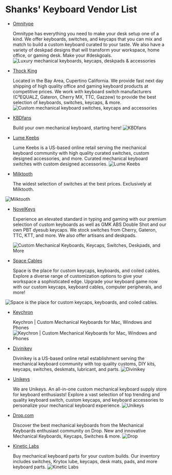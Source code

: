 # Shanks' Keyboard Vendor List

- [Omnitype](https://omnitype.com/)

   Omnitype has everything you need to make your desk setup one of a kind. We offer keyboards, switches, and keycaps that you can mix and match to build a custom keyboard curated to your taste. We also have a variety of deskpad designs that will transform your workspace, home office, or gaming desk. Make your #deskgoals.
 ![Luxury mechanical keyboards, keycaps, deskpads & accessories](https://images-ext-1.discordapp.net/external/qlpCm04F6BgxlrivJAG0kBN78bQ53tWihCBGu7ME2-U/%3Fv%3D1686884217/https/omnitype.com/cdn/shop/files/SocialShare.png?format=webp&quality=lossless&width=800&height=418)

- [Thock King](https://www.thockking.com/)
  
  Located in the Bay Area, Cupertino California. We provide fast next day shipping of high quality office and gaming keyboard products at competitive prices. We work with keyboard switch manufacturers (C³EQUALZ, Gateron, Cherry MX, TTC, Gazzew) to provide the best selection of keyboards, switches, keycaps, & more.
 ![Custom mechanical keyboard switches, keycaps and accessories](https://images-ext-1.discordapp.net/external/ukXzvDfCpI5M1Cm6-ZUdGRFci17FgFgSVqiLT1nqv_s/%3Fv%3D1635832705/https/www.thockking.com/cdn/shop/files/O1CN012RdpQg1wGHtnscEmx__51786280_d85a5b60-5af5-4c02-b2c1-08365e8156b3_1200x1200.jpg?format=webp&width=800&height=500)

- [KBDfans](https://kbdfans.com/)
  
  Build your own mechanical keyboard, starting here!
 ![KBDfans](https://images-ext-1.discordapp.net/external/LfF35RvEWjhZiXyQE9qRbx4jYOiPXYKRtqe5SdlLpDE/%3Fv%3D1705452941/https/kbdfans.com/cdn/shop/files/1_d2e8d4f4-bf1b-4756-bb7b-1235a9b69d5a_1200x1200.png?format=webp&quality=lossless&width=800&height=418)

- [Lume Keebs](https://lumekeebs.com/)

  Lume Keebs is a US-based online retail serving the mechanical keyboard community with high quality curated switches, custom designed accessories, and more. Curated mechanical keyboard switches with custom designed accessories.
 ![Lume Keebs](https://lumekeebs.com/cdn/shop/files/logo_black3_492db39b-d697-4b41-8041-70b0857d1141.png?v=1676261353&width=400)

- [Milktooth](https://milktooth.com/)

   The widest selection of switches at the best prices. Exclusively at Milktooth.

 ![Milktooth](https://milktooth.com/_next/image?url=https%3A%2F%2Fres.cloudinary.com%2Fmilktooth%2Fimage%2Fupload%2Fv1681002895%2Fmilktooth_logo_678x114_f8ybpe.png&w=1920&q=75)

- [NovelKeys](https://novelkeys.com/)

  Experience an elevated standard in typing and gaming with our premium selection of custom keyboards as well as GMK ABS Double Shot and our own PBT dyesub keycaps. We stock switches from Cherry, Gateron, TTC, KTT, and more. We also offer artisans and deskpads.

  ![Custom Mechanical Keyboards, Keycaps, Switches, Deskpads, and More](https://images-ext-1.discordapp.net/external/AqQlNdiOw3Bp5SFqjIEBPQaNy2kIirGcOd81bomqUP4/%3Fheight%3D628%26pad_color%3Dffffff%26v%3D1630432573%26width%3D1200/https/cdn.shopify.com/s/files/1/3099/8088/files/NovelKeys_Logo.png?format=webp&quality=lossless&width=800&height=418)

- [Space Cables](https://spaceholdings.net/)
  
  Space is the place for custom keycaps, keyboards, and coiled cables.
  Explore a diverse range of customization options to give your workspace a sophisticated edge. Upgrade your keyboard game now with our custom keycaps, keyboard cables, computer peripherals, and more!

 ![Space is the place for custom keycaps, keyboards, and coiled cables.](https://images-ext-1.discordapp.net/external/Puc9ZyOwUORDMFu9bOamDFgHksydOIJ0B6DX6uzbbbo/%3Fv%3D1684020638/https/spaceholdings.net/cdn/shop/files/Space_Logo_PNG_a24b5019-f168-475f-a58a-e1bebe3ef9f1.png?format=webp&quality=lossless&width=594&height=594)

- [Keychron](https://www.keychron.com/ "https://www.keychron.com/")

  Keychron | Custom Mechanical Keyboards for Mac, Windows and Phones
 ![Keychron | Custom Mechanical Keyboards for Mac, Windows and Phones](https://images-ext-1.discordapp.net/external/acZlLkEWK16UuCthPUd1OMedSCeluOYzeNf0ypgvjuc/%3Fcrop%3Dcenter%26height%3D1200%26v%3D1708499541%26width%3D1200/http/www.keychron.com/cdn/shop/files/Keychron-V3-MAX-Socialmedia-1.jpg?format=webp&width=800&height=418)

- [Divinikey](https://divinikey.com/)

  Divinikey is a US-based online retail establishment serving the mechanical keyboard community with top quality customs, DIY kits, keycaps, switches, deskmats, lubricant, and parts.
 ![Divinikey](https://images-ext-1.discordapp.net/external/cmtp33wtpTG4-rFGQKNgrwbk8iiFUlJdoV5jU6jmxMY/%3Fcrop%3Dcenter%26height%3D1200%26v%3D1682015561%26width%3D1200/https/divinikey.com/cdn/shop/files/Black-full_v2_67a47510-9af3-4a03-a47e-450c8998278b.jpg?format=webp&width=800&height=418)

- [Unikeys](https://unikeyboards.com/)

  We are Unikeys. An all-in-one custom mechanical keyboard supply store for keyboard enthusiasts! Explore a vast selection of top trending and quality keyboard switch, custom keycaps, and keyboard accessories to personalize your mechanical keyboard experience.
 ![Unikeys](https://images-ext-1.discordapp.net/external/gX6QxaidpRWK8rimdGZSOkdsNQMky9lKAfGITlBZHO0/%3Fv%3D1697142965%26width%3D2048/http/unikeyboards.com/cdn/shop/files/UNIKEYS_LOGO2_da84a3db-2dc1-464d-b267-b79f372023f2.jpg?format=webp&width=156&height=160)

- [Drop.com](https://drop.com/mechanical-keyboards/drops)

  Discover the best mechanical keyboards from the Mechanical Keyboards enthusiast community on Drop. New and innovative Mechanical Keyboards, Keycaps, Switches & more.
 ![Drop](https://mma.prnewswire.com/media/878362/Drop_Logo.jpg?p=publish)

- [Kinetic Labs](https://kineticlabs.com/ "https://kineticlabs.com/")

  Buy mechanical keyboard parts for your custom builds. Our inventory includes switches, Krytox lube, keycaps, desk mats, pads, and more keyboard parts.
 ![Kinetic Labs](https://res.cloudinary.com/kineticlabs/image/upload/q_auto/c_fit,w_1600/v1/api-images/home/hero/DSC07294photoshop-2_usqqcn?_a=ATAEtAA0)
